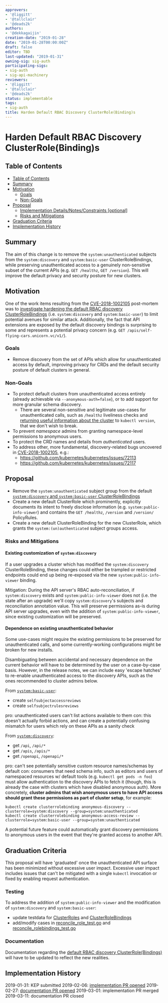```yaml
---
approvers:
- '@liggitt'
- '@tallclair'
- '@deads2k'
authors:
- '@dekkagaijin'
creation-date: "2019-01-28"
date: "2019-01-28T00:00:00Z"
draft: false
editor: TBD
last-updated: "2019-01-31"
owning-sig: sig-auth
participating-sigs:
- sig-auth
- sig-api-machinery
reviewers:
- '@liggitt'
- '@tallclair'
- '@deads2k'
status: implementable
tags:
- sig-auth
title: Harden Default RBAC Discovery ClusterRole(Binding)s
---
```

# Harden Default RBAC Discovery ClusterRole(Binding)s

## Table of Contents

* [Table of Contents](#table-of-contents)
* [Summary](#summary)
* [Motivation](#motivation)
    * [Goals](#goals)
    * [Non-Goals](#non-goals)
* [Proposal](#proposal)
    * [Implementation Details/Notes/Constraints [optional]](#implementation-detailsnotesconstraints-optional)
    * [Risks and Mitigations](#risks-and-mitigations)
* [Graduation Criteria](#graduation-criteria)
* [Implementation History](#implementation-history)

## Summary

The aim of this change is to remove the `system:unauthenticated` subjects from the `system:discovery` and `system:basic-user` ClusterRoleBindings, while preserving unauthenticated access to a genuinely non-sensitive subset of the current APIs (e.g. `GET /healthz`, `GET /version`). This will improve the default privacy and security posture for new clusters.

## Motivation

One of the work items resulting from the [CVE-2018-1002105](https://github.com/kubernetes/kubernetes/issues/71411) post-mortem was to [investigate hardening the default RBAC discovery ClusterRoleBindings](https://github.com/kubernetes/kubernetes/issues/72115) (i.e. `system:discovery` and `system:basic-user`) to limit potential avenues for similar attack. Additionally, the fact that API extensions are exposed by the default discovery bindings is surprising to some and represents a potential privacy concern (e.g. `GET /apis/self-flying-cars.unicorn.vc/v1/`).

### Goals

* Remove discovery from the set of APIs which allow for unauthenticated access by default, improving privacy for CRDs and the default security posture of default clusters in general.

### Non-Goals

* To protect default clusters from unauthenticated access entirely (already achievable via `--anonymous-auth=false`), or to add support for more granular schema discovery.
  * There are several non-sensitive and legitimate use-cases for unauthenticated calls, such as `/healthz` liveliness checks and [returning useful information about the cluster](https://github.com/kubernetes/kubernetes/issues/45366#issuecomment-299275002) to `kubectl version`, that we don't wish to break.
* To prevent _namespace_ admins from granting namespace-level permissions to anonymous users.
* To protect the CRD names and details from _authenticated_ users.
* To address other, more fundamental, discovery-related bugs uncovered in [CVE-2018-1002105](https://github.com/kubernetes/kubernetes/issues/71411), e.g.:
  * https://github.com/kubernetes/kubernetes/issues/72113
  * https://github.com/kubernetes/kubernetes/issues/72117

## Proposal

* Remove the `system:unauthenticated` subject group from the default [`system:discovery` and `system:basic-user` ClusterRoleBindings](https://github.com/kubernetes/kubernetes/blob/release-1.13/plugin/pkg/auth/authorizer/rbac/bootstrappolicy/policy.go#L531-L532)
* Create a new default ClusterRole which prominently, explicitly documents its intent to freely disclose information (e.g. `system:public-info-viewer`) and contains the `GET /healthz`, `/version` and `/version/` PolicyRules.
* Create a new default ClusterRoleBinding for the new ClusterRole, which grants the `system:(un)authenticated` subject groups access.

### Risks and Mitigations

#### Existing customization of `system:discovery`

If a user upgrades a cluster which has modified the `system:discovery` ClusterRoleBinding, these changes could either be trampled or restricted endpoints could end up being re-exposed via the new `system:public-info-viewer` binding.

Mitigation: During the API server's RBAC auto-reconciliation, if `system:discovery` exists and `system:public-info-viewer` does not (i.e. the state after an upgrade) we'll copy `system:discovery`'s subjects and reconciliation annotation value. This will preserve permissions as-is during API server upgrades, even with the addition of `system:public-info-viewer`, since existing customization will be preserved.

#### Dependence on existing unauthenticated behavior

Some use-cases might require the existing permissions to be preserved for unauthenticated calls, and some currently-working configurations might be broken for new installs. 

Disambiguating between accidental and necessary dependence on the current behavior will have to be determined by the user on a case-by-case basis. However, in the release notes, we can include easy 'escape hatches' to re-enable unauthenticated access to the discovery APIs, such as the ones recommended to cluster admins below.

From [`system:basic-user`](https://github.com/kubernetes/kubernetes/blob/8b98e802eddb9f478ff7d991a2f72f60c165388a/plugin/pkg/auth/authorizer/rbac/bootstrappolicy/policy.go#L209-L215):
* create `selfsubjectaccessreviews`
* create `selfsubjectrulesreviews`

pro: unauthenticated users can't list actions available to them
con: this doesn't actually forbid actions, and can create a potentially confusing mismatch for users which rely on these APIs as a sanity check

From [`system:discovery`](https://github.com/kubernetes/kubernetes/blob/8b98e802eddb9f478ff7d991a2f72f60c165388a/plugin/pkg/auth/authorizer/rbac/bootstrappolicy/policy.go#L198-L208):
* get `/api`, `/api/*`
* get `/apis`, `/apis/*`
* get `/openapi`, `/openapi/*`

pro: can't see potentially sensitive custom resource names/schemas by default
con: consumers that need schema info, such as editors and users of namespaced resources w/ default tools (e.g. `kubectl get pods -n foo`) must allow authentication to the discovery APIs to fetch it (though, this is already the case with clusters which have disabled anonymous auth). More concretely, **cluster admins that wish anonymous users to have API access should grant these permissions as part of cluster setup**, for example:
```
kubectl create clusterrolebinding anonymous-discovery --clusterrole=system:discovery --group=system:unauthenticated
kubectl create clusterrolebinding anonymous-access-review --clusterrole=system:basic-user --group=system:unauthenticated
```
A potential future feature could automatically grant discovery permissions to anonymous users in the event that they're granted access to another API.

## Graduation Criteria

This proposal will have 'graduated' once the unauthenticated API surface has been minimized without excessive user impact. Excessive user impact includes issues that can't be mitigated with a single `kubectl` invocation or fixed by enabling request authentication.

### Testing 

To address the addition of `system:public-info-viewer` and the modification of `system:discovery` and `system:basic-user`:
* update testdata for [ClusterRoles](https://github.com/kubernetes/kubernetes/blob/master/plugin/pkg/auth/authorizer/rbac/bootstrappolicy/testdata/cluster-roles.yaml) and [ClusterRoleBindings](https://github.com/kubernetes/kubernetes/blob/master/plugin/pkg/auth/authorizer/rbac/bootstrappolicy/testdata/cluster-role-bindings.yaml)
* add/modify cases in [reconcile_role_test.go](https://github.com/kubernetes/kubernetes/blob/master/pkg/registry/rbac/reconciliation/reconcile_role_test.go) and [reconcile_rolebindings_test.go](https://github.com/kubernetes/kubernetes/blob/master/pkg/registry/rbac/reconciliation/reconcile_rolebindings_test.go)

### Documentation

Documentation regarding the [default RBAC discovery ClusterRole(Bindings)](https://kubernetes.io/docs/reference/access-authn-authz/rbac/#discovery-roles) will have to be updated to reflect the new realities.

## Implementation History

2019-01-31: KEP submitted
2019-02-06: [implementation PR opened](https://github.com/kubernetes/kubernetes/pull/73807)
2019-02-27: [documentation PR opened](https://github.com/kubernetes/website/pull/12888)
2019-03-01: implementation PR merged
2019-03-11: documentation PR closed